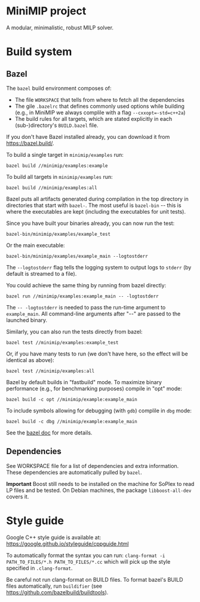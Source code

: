 # MiniMIP project

A modular, minimalistic, robust MILP solver.

# Build system

## Bazel
The `bazel` build environment composes of:
* The file `WORKSPACE` that tells from where to fetch all the dependencies
* The gile `.bazelrc` that defines commonly used options while building
(e.g., in MiniMIP we always complile with a flag `--cxxopt=-std=c++2a`)
* The build rules for all targets, which are stated explicitly in each
(sub-)directory's `BUILD.bazel` file.

If you don't have Bazel installed already, you can download it from https://bazel.build/.

To build a single target in `minimip/examples` run:
```
bazel build //minimip/examples:example
```

To build all targets in `minimip/examples` run:

```
bazel build //minimip/examples:all
```

Bazel puts all artifacts generated during compilation in the top directory in
directories that start with `bazel-`. The most useful is `bazel-bin` -- this is
where the executables are kept (including the executables for unit tests).

Since you have built your binaries already, you can now run the test:
```
bazel-bin/minimip/examples/example_test
```

Or the main executable:
```
bazel-bin/minimip/examples/example_main --logtostderr
```

The `--logtostderr` flag tells the logging system to output logs to `stderr`
(by default is streamed to a file).

You could achieve the same thing by running from bazel directly:
```
bazel run //minimip/examples:example_main -- -logtostderr
```
The `-- -logtostderr` is needed to pass the run-time argument to `example_main`.
All command-line arguments after "--" are passed to the launched binary.

Similarly, you can also run the tests directly from bazel:
```
bazel test //minimip/examples:example_test
```

Or, if you have many tests to run (we don't have here, so the effect will be
identical as above):
```
bazel test //minimip/examples:all
```

Bazel by default builds in "fastbuild" mode. To maximize binary performance
(e.g., for benchmarking purposes) compile in "opt" mode:
```
bazel build -c opt //minimip/example:example_main
```
To include symbols allowing for debugging (with `gdb`) complile in `dbg` mode:
```
bazel build -c dbg //minimip/example:example_main
```
See the [bazel doc](https://docs.bazel.build/versions/master/user-manual.html#flag--compilation_mode)
for more details.


## Dependencies
See WORKSPACE file for a list of dependencies and extra information. These
dependencies are automatically pulled by `bazel`.

**Important**
Boost still needs to be installed on the machine for SoPlex to read LP files and be tested.
On Debian machines, the package `libboost-all-dev` covers it.

# Style guide
Google C++ style guide is available at:
https://google.github.io/styleguide/cppguide.html

To automatically format the syntax you can run:
`clang-format -i PATH_TO_FILES/*.h PATH_TO_FILES/*.cc` which will pick up the style specified in `.clang-format`.

Be careful not run clang-format on BUILD files. To format bazel's BUILD files
automatically, run `buildifier` (see https://github.com/bazelbuild/buildtools).
